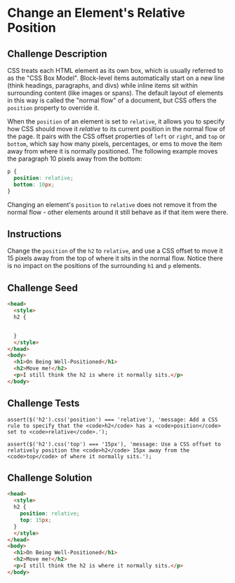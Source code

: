 # Change an Element's Relative Position

## Challenge Description

CSS treats each HTML element as its own box, which is usually referred to as the "CSS Box Model". Block-level items automatically start on a new line (think headings, paragraphs, and divs) while inline items sit within surrounding content (like images or spans). The default layout of elements in this way is called the "normal flow" of a document, but CSS offers the `position` property to override it.

When the `position` of an element is set to `relative`, it allows you to specify how CSS should move it *relative* to its current position in the normal flow of the page. It pairs with the CSS offset properties of `left` or `right`, and `top` or `bottom`, which say how many pixels, percentages, or ems to move the item away from where it is normally positioned. The following example moves the paragraph 10 pixels away from the bottom:

```css
p {
  position: relative;
  bottom: 10px;
}
```

Changing an element's `position` to `relative` does not remove it from the normal flow - other elements around it still behave as if that item were there.

## Instructions

Change the `position` of the `h2` to `relative`, and use a CSS offset to move it 15 pixels away from the top of where it sits in the normal flow. Notice there is no impact on the positions of the surrounding `h1` and `p` elements.

## Challenge Seed

```html
<head>
  <style>
  h2 {


  }
  </style>
</head>
<body>
  <h1>On Being Well-Positioned</h1>
  <h2>Move me!</h2>
  <p>I still think the h2 is where it normally sits.</p>
</body>
```

## Challenge Tests

```
assert($('h2').css('position') === 'relative'), 'message: Add a CSS rule to specify that the <code>h2</code> has a <code>position</code> set to <code>relative</code>.');

assert($('h2').css('top') === '15px'), 'message: Use a CSS offset to relatively position the <code>h2</code> 15px away from the <code>top</code> of where it normally sits.');
```

## Challenge Solution

```html
<head>
  <style>
  h2 {
    position: relative;
    top: 15px;
  }
  </style>
</head>
<body>
  <h1>On Being Well-Positioned</h1>
  <h2>Move me!</h2>
  <p>I still think the h2 is where it normally sits.</p>
</body>
```
